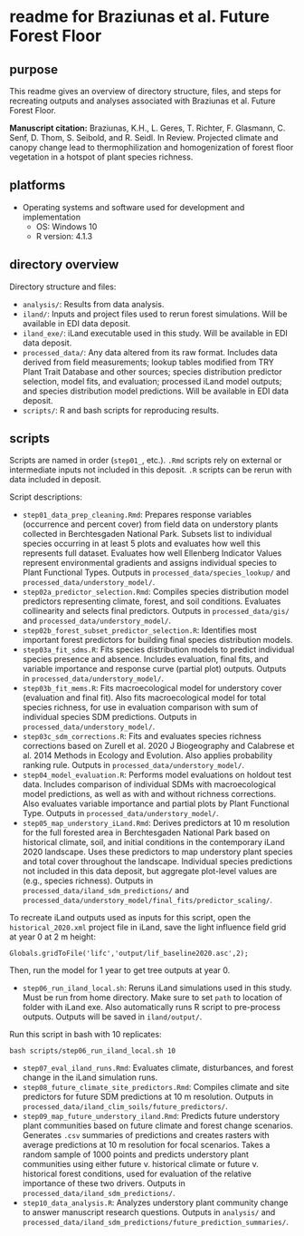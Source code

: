 # readme for Braziunas et al. Future Forest Floor

## purpose

This readme gives an overview of directory structure, files, and steps for recreating
outputs and analyses associated with Braziunas et al. Future Forest Floor.

**Manuscript citation:** Braziunas, K.H., L. Geres, T. Richter, F. Glasmann, C. Senf, D. Thom, S. Seibold, and R. Seidl. In Review. Projected climate and canopy change lead to thermophilization and homogenization of forest floor vegetation in a hotspot of plant species richness.

## platforms

- Operating systems and software used for development and implementation
  - OS: Windows 10
  - R version: 4.1.3

## directory overview

Directory structure and files:

- `analysis/`: Results from data analysis.
- `iland/`: Inputs and project files used to rerun forest simulations. Will be available in EDI data deposit.
- `iland_exe/`: iLand executable used in this study. Will be available in EDI data deposit.
- `processed_data/`: Any data altered from its raw format. Includes data derived from field measurements; lookup tables modified from TRY Plant Trait Database and other sources; species distribution predictor selection, model fits, and evaluation; processed iLand model outputs; and species distribution model predictions. Will be available in EDI data deposit.
- `scripts/`: R and bash scripts for reproducing results.

## scripts

Scripts are named in order (`step01_`, etc.). `.Rmd` scripts rely on external or intermediate inputs not included in this deposit. `.R` scripts can be rerun with data included in deposit.

Script descriptions:

- `step01_data_prep_cleaning.Rmd`: Prepares response variables (occurrence and percent cover) from field data on understory plants collected in Berchtesgaden National Park. Subsets list to individual species occurring in at least 5 plots and evaluates how well this represents full dataset. Evaluates how well Ellenberg Indicator Values represent environmental gradients and assigns individual species to Plant Functional Types. Outputs in `processed_data/species_lookup/` and `processed_data/understory_model/`.
- `step02a_predictor_selection.Rmd`: Compiles species distribution model predictors representing climate, forest, and soil conditions. Evaluates collinearity and selects final predictors. Outputs in `processed_data/gis/` and `processed_data/understory_model/`.
- `step02b_forest_subset_predictor_selection.R`: Identifies most important forest predictors for building final species distribution models.
- `step03a_fit_sdms.R`: Fits species distribution models to predict individual species presence and absence. Includes evaluation, final fits, and variable importance and response curve (partial plot) outputs. Outputs in `processed_data/understory_model/`.
- `step03b_fit_mems.R`: Fits macroecological model for understory cover (evaluation and final fit). Also fits macroecological model for total species richness, for use in evaluation comparison with sum of individual species SDM predictions. Outputs in `processed_data/understory_model/`.
- `step03c_sdm_corrections.R`: Fits and evaluates species richness corrections based on Zurell et al. 2020 J Biogeography and Calabrese et al. 2014 Methods in Ecology and Evolution. Also applies probability ranking rule. Outputs in `processed_data/understory_model/`.
- `step04_model_evaluation.R`: Performs model evaluations on holdout test data. Includes comparison of individual SDMs with macroecological model predictions, as well as with and without richness corrections. Also evaluates variable importance and partial plots by Plant Functional Type. Outputs in `processed_data/understory_model/`.
- `step05_map_understory_iLand.Rmd`: Derives predictors at 10 m resolution for the full forested area in Berchtesgaden National Park based on historical climate, soil, and initial conditions in the contemporary iLand 2020 landscape. Uses these predictors to map understory plant species and total cover throughout the landscape. Individual species predictions not included in this data deposit, but aggregate plot-level values are (e.g., species richness). Outputs in `processed_data/iland_sdm_predictions/` and `processed_data/understory_model/final_fits/predictor_scaling/`.

To recreate iLand outputs used as inputs for this script, open the `historical_2020.xml` project file in iLand, save the light influence field grid at year 0 at 2 m height:

```
Globals.gridToFile('lifc','output/lif_baseline2020.asc',2);
```

Then, run the model for 1 year to get tree outputs at year 0.

- `step06_run_iland_local.sh`: Reruns iLand simulations used in this study. Must be run from home directory. Make sure to set `path` to location of folder with iLand exe. Also automatically runs R script to pre-process outputs. Outputs will be saved in `iland/output/`.

Run this script in bash with 10 replicates:

```
bash scripts/step06_run_iland_local.sh 10
```

- `step07_eval_iland_runs.Rmd`: Evaluates climate, disturbances, and forest change in the iLand simulation runs.
- `step08_future_climate_site_predictors.Rmd`: Compiles climate and site predictors for future SDM predictions at 10 m resolution. Outputs in `processed_data/iland_clim_soils/future_predictors/`.
- `step09_map_future_understory_iland.Rmd`: Predicts future understory plant communities based on future climate and forest change scenarios. Generates `.csv` summaries of predictions and creates rasters with average predictions at 10 m resolution for focal scenarios. Takes a random sample of 1000 points and predicts understory plant communities using either future v. historical climate or future v. historical forest conditions, used for evaluation of the relative importance of these two drivers. Outputs in `processed_data/iland_sdm_predictions/`.
- `step10_data_analysis.R`: Analyzes understory plant community change to answer manuscript research questions. Outputs in `analysis/` and `processed_data/iland_sdm_predictions/future_prediction_summaries/`.
